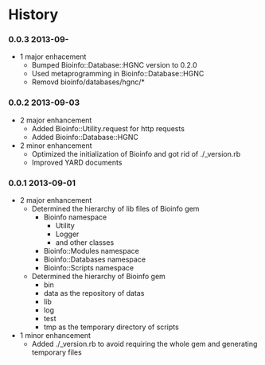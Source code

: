 History
===============

### 0.0.3 2013-09-
* 1 major enhacement
	*	Bumped Bioinfo::Database::HGNC version to 0.2.0
  	* Used metaprogramming in Bioinfo::Database::HGNC
  	* Removd bioinfo/databases/hgnc/*

### 0.0.2 2013-09-03
* 2 major enhancement
  * Added Bioinfo::Utility.request for http requests
  * Added Bioinfo::Database::HGNC
* 2 minor enhancement
  * Optimized the initialization of Bioinfo and got rid of ./_version.rb
  * Improved YARD documents

### 0.0.1 2013-09-01
* 2 major enhancement
	* Determined the hierarchy of lib files of Bioinfo gem
	    * Bioinfo namespace
	    	* Utility
	    	* Logger
	    	* and other classes
		* Bioinfo::Modules namespace
		* Bioinfo::Databases namespace
		* Bioinfo::Scripts namespace
	* Determined the hierarchy of Bioinfo gem
		* bin
		* data as the repository of datas
		* lib
		* log
		* test
		* tmp as the temporary directory of scripts
* 1 minor enhancement
	* Added ./_version.rb to avoid requiring the whole gem and generating temporary files
